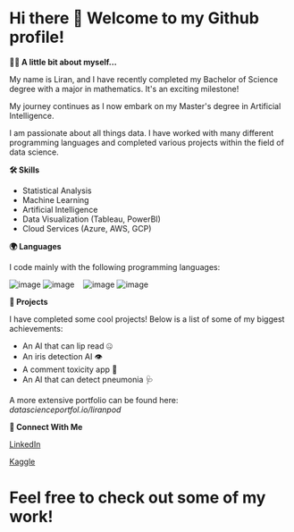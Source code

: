 # Hi there 👋 Welcome to my Github profile!

**🧍‍♂️ A little bit about myself...** 

My name is Liran, and I have recently completed my Bachelor of Science degree with a major in mathematics. It's an exciting milestone!

My journey continues as I now embark on my Master's degree in Artificial Intelligence.

I am passionate about all things data. I have worked with many different programming languages and completed various projects within the field of data science.

**🛠️ Skills**

* Statistical Analysis
* Machine Learning
* Artificial Intelligence
* Data Visualization (Tableau, PowerBI)
* Cloud Services (Azure, AWS, GCP)

**🌍 Languages**

I code mainly with the following programming languages:

![image](https://github.com/user-attachments/assets/29f79484-d520-4af6-9eef-379b842ca613)
![image](https://github.com/user-attachments/assets/e4151572-86bc-4411-882b-65992d89b730) &nbsp;&nbsp;
![image](https://github.com/user-attachments/assets/d5f70e4b-667c-4b57-acec-eb98a3bfd655)
![image](https://github.com/user-attachments/assets/053a5e76-fede-469a-8776-ab49ed35be22)

**🚀 Projects**

I have completed some cool projects! Below is a list of some of my biggest achievements:
* An AI that can lip read 🤐
* An iris detection AI 👁️
* A comment toxicity app 🤬
* An AI that can detect pneumonia 🩺

A more extensive portfolio can be found here:
_datascienceportfol.io/liranpod_

**🔗 Connect With Me**

[LinkedIn](https://www.linkedin.com/in/liran-podolsky/)

[Kaggle](https://www.kaggle.com/liranpodol)

# Feel free to check out some of my work!
